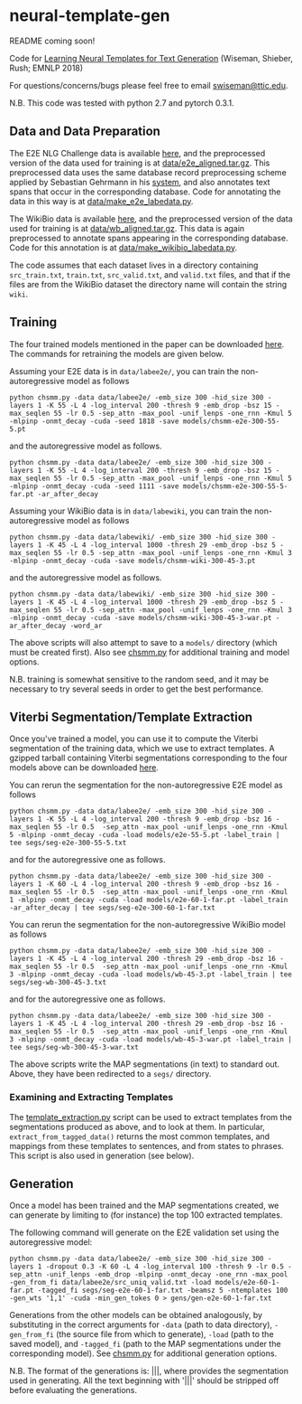 # neural-template-gen

README coming soon!

Code for [Learning Neural Templates for Text Generation](https://arxiv.org/abs/1808.10122) (Wiseman, Shieber, Rush; EMNLP 2018)

For questions/concerns/bugs please feel free to email swiseman@ttic.edu.

N.B. This code was tested with python 2.7 and pytorch 0.3.1.

## Data and Data Preparation

The E2E NLG Challenge data is available [here](http://www.macs.hw.ac.uk/InteractionLab/E2E/), and the preprocessed version of the data used for training is at [data/e2e_aligned.tar.gz](https://github.com/harvardnlp/neural-template-gen/blob/master/data/e2e_aligned.tar.gz). This preprocessed data uses the same database record preprocessing scheme applied by Sebastian Gehrmann in his [system](https://github.com/sebastianGehrmann/OpenNMT-py/tree/diverse_ensemble), and also annotates text spans that occur in the corresponding database. Code for annotating the data in this way is at [data/make_e2e_labedata.py](https://github.com/harvardnlp/neural-template-gen/blob/master/data/make_e2e_labedata.py).


The WikiBio data is available [here](https://github.com/DavidGrangier/wikipedia-biography-dataset), and the preprocessed version of the data used for training is at [data/wb_aligned.tar.gz](https://github.com/harvardnlp/neural-template-gen/blob/master/data/wb_aligned.tar.gz). This data is again preprocessed to annotate spans appearing in the corresponding database. Code for this annotation is at [data/make_wikibio_labedata.py](https://github.com/harvardnlp/neural-template-gen/blob/master/data/make_wikibio_labedata.py).


The code assumes that each dataset lives in a directory containing `src_train.txt`, `train.txt`, `src_valid.txt`, and `valid.txt` files, and that if the files are from the WikiBio dataset the directory name will contain the string `wiki`.

## Training
The four trained models mentioned in the paper can be downloaded [here](https://drive.google.com/drive/folders/1iv71Oq7cmXRY6h2jn0QzlYbbr0GwHCfA?usp=sharing). The commands for retraining the models are given below.

Assuming your E2E data is in `data/labee2e/`, you can train the non-autoregressive model as follows

```
python chsmm.py -data data/labee2e/ -emb_size 300 -hid_size 300 -layers 1 -K 55 -L 4 -log_interval 200 -thresh 9 -emb_drop -bsz 15 -max_seqlen 55 -lr 0.5 -sep_attn -max_pool -unif_lenps -one_rnn -Kmul 5 -mlpinp -onmt_decay -cuda -seed 1818 -save models/chsmm-e2e-300-55-5.pt
```

and the autoregressive model as follows.

```
python chsmm.py -data data/labee2e/ -emb_size 300 -hid_size 300 -layers 1 -K 55 -L 4 -log_interval 200 -thresh 9 -emb_drop -bsz 15 -max_seqlen 55 -lr 0.5 -sep_attn -max_pool -unif_lenps -one_rnn -Kmul 5 -mlpinp -onmt_decay -cuda -seed 1111 -save models/chsmm-e2e-300-55-5-far.pt -ar_after_decay
```


Assuming your WikiBio data is in `data/labewiki`, you can train the non-autoregressive model as follows

```
python chsmm.py -data data/labewiki/ -emb_size 300 -hid_size 300 -layers 1 -K 45 -L 4 -log_interval 1000 -thresh 29 -emb_drop -bsz 5 -max_seqlen 55 -lr 0.5 -sep_attn -max_pool -unif_lenps -one_rnn -Kmul 3 -mlpinp -onmt_decay -cuda -save models/chsmm-wiki-300-45-3.pt
```

and the autoregressive model as follows.

```
python chsmm.py -data data/labewiki/ -emb_size 300 -hid_size 300 -layers 1 -K 45 -L 4 -log_interval 1000 -thresh 29 -emb_drop -bsz 5 -max_seqlen 55 -lr 0.5 -sep_attn -max_pool -unif_lenps -one_rnn -Kmul 3 -mlpinp -onmt_decay -cuda -save models/chsmm-wiki-300-45-3-war.pt -ar_after_decay -word_ar
```

The above scripts will also attempt to save to a `models/` directory (which must be created first). Also see [chsmm.py](https://github.com/harvardnlp/neural-template-gen/blob/master/chsmm.py) for additional training and model options.

N.B. training is somewhat sensitive to the random seed, and it may be necessary to try several seeds in order to get the best performance.


## Viterbi Segmentation/Template Extraction

Once you've trained a model, you can use it to compute the Viterbi segmentation of the training data, which we use to extract templates. A gzipped tarball containing Viterbi segmentations corresponding to the four models above can be downloaded [here](https://drive.google.com/file/d/1ON4ROs_coDNmVt3-JON4wK1Kc_NkIV2M/view?usp=sharing).

You can rerun the segmentation for the non-autoregressive E2E model as follows

```
python chsmm.py -data data/labee2e/ -emb_size 300 -hid_size 300 -layers 1 -K 55 -L 4 -log_interval 200 -thresh 9 -emb_drop -bsz 16 -max_seqlen 55 -lr 0.5  -sep_attn -max_pool -unif_lenps -one_rnn -Kmul 5 -mlpinp -onmt_decay -cuda -load models/e2e-55-5.pt -label_train | tee segs/seg-e2e-300-55-5.txt
```

and for the autoregressive one as follows.

```
python chsmm.py -data data/labee2e/ -emb_size 300 -hid_size 300 -layers 1 -K 60 -L 4 -log_interval 200 -thresh 9 -emb_drop -bsz 16 -max_seqlen 55 -lr 0.5  -sep_attn -max_pool -unif_lenps -one_rnn -Kmul 1 -mlpinp -onmt_decay -cuda -load models/e2e-60-1-far.pt -label_train -ar_after_decay | tee segs/seg-e2e-300-60-1-far.txt
```

You can rerun the segmentation for the non-autoregressive WikiBio model as follows

```
python chsmm.py -data data/labee2e/ -emb_size 300 -hid_size 300 -layers 1 -K 45 -L 4 -log_interval 200 -thresh 29 -emb_drop -bsz 16 -max_seqlen 55 -lr 0.5  -sep_attn -max_pool -unif_lenps -one_rnn -Kmul 3 -mlpinp -onmt_decay -cuda -load models/wb-45-3.pt -label_train | tee segs/seg-wb-300-45-3.txt
```

and for the autoregressive one as follows.

```
python chsmm.py -data data/labee2e/ -emb_size 300 -hid_size 300 -layers 1 -K 45 -L 4 -log_interval 200 -thresh 29 -emb_drop -bsz 16 -max_seqlen 55 -lr 0.5  -sep_attn -max_pool -unif_lenps -one_rnn -Kmul 3 -mlpinp -onmt_decay -cuda -load models/wb-45-3-war.pt -label_train | tee segs/seg-wb-300-45-3-war.txt
```

The above scripts write the MAP segmentations (in text) to standard out. Above, they have been redirected to a `segs/` directory.

### Examining and Extracting Templates
The [template_extraction.py](https://github.com/harvardnlp/neural-template-gen/blob/master/template_extraction.py) script can be used to extract templates from the segmentations produced as above, and to look at them. In particular, `extract_from_tagged_data()` returns the most common templates, and mappings from these templates to sentences, and from states to phrases. This script is also used in generation (see below).


## Generation
Once a model has been trained and the MAP segmentations created, we can generate by limiting to (for instance) the top 100 extracted templates.

The following command will generate on the E2E validation set using the autoregressive model:

```
python chsmm.py -data data/labee2e/ -emb_size 300 -hid_size 300 -layers 1 -dropout 0.3 -K 60 -L 4 -log_interval 100 -thresh 9 -lr 0.5 -sep_attn -unif_lenps -emb_drop -mlpinp -onmt_decay -one_rnn -max_pool -gen_from_fi data/labee2e/src_uniq_valid.txt -load models/e2e-60-1-far.pt -tagged_fi segs/seg-e2e-60-1-far.txt -beamsz 5 -ntemplates 100 -gen_wts '1,1' -cuda -min_gen_tokes 0 > gens/gen-e2e-60-1-far.txt
```

Generations from the other models can be obtained analogously, by substituting in the correct arguments for `-data` (path to data directory), `-gen_from_fi` (the source file from which to generate), `-load` (path to the saved model), and `-tagged_fi` (path to the MAP segmentations under the corresponding model). See [chsmm.py](https://github.com/harvardnlp/neural-template-gen/blob/master/chsmm.py) for additional generation options.

N.B. The format of the generations is: <generation>|||<segmentation>, where <segmentation> provides the segmentation used in generating. All the text beginning with '|||' should be stripped off before evaluating the generations.
